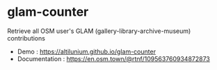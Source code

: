 # glam-counter
Retrieve all OSM user's GLAM (gallery-library-archive-museum) contributions

* Demo : https://altilunium.github.io/glam-counter
* Documentation :  https://en.osm.town/@rtnf/109563760934872873

